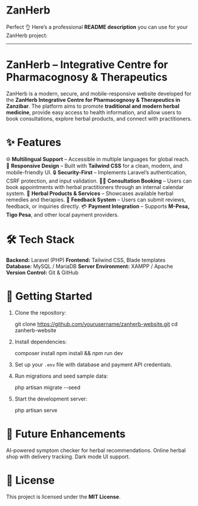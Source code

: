 # ZanHerb
Perfect 👌 Here’s a professional **README description** you can use for your ZanHerb project:

---

# ZanHerb – Integrative Centre for Pharmacognosy & Therapeutics

ZanHerb is a modern, secure, and mobile-responsive website developed for the **ZanHerb Integrative Centre for Pharmacognosy & Therapeutics in Zanzibar**. The platform aims to promote **traditional and modern herbal medicine**, provide easy access to health information, and allow users to book consultations, explore herbal products, and connect with practitioners.

# ✨ Features

🌐 **Multilingual Support** – Accessible in multiple languages for global reach.
 📱 **Responsive Design** – Built with **Tailwind CSS** for a clean, modern, and mobile-friendly UI.
 🔒 **Security-First** – Implements Laravel’s authentication, CSRF protection, and input validation.
👩‍⚕️ **Consultation Booking** – Users can book appointments with herbal practitioners through an internal calendar system.
 🛒 **Herbal Products & Services** – Showcases available herbal remedies and therapies.
 💬 **Feedback System** – Users can submit reviews, feedback, or inquiries directly.
💳 **Payment Integration** – Supports **M-Pesa, Tigo Pesa**, and other local payment providers.

# 🛠️ Tech Stack

**Backend:** Laravel (PHP)
**Frontend:** Tailwind CSS, Blade templates
**Database:** MySQL / MariaDB
**Server Environment:** XAMPP / Apache
**Version Control:** Git & GitHub

# 🚀 Getting Started

1. Clone the repository:

   
   git clone https://github.com/yourusername/zanherb-website.git
   cd zanherb-website
   
2. Install dependencies:

   
   composer install
   npm install && npm run dev
   
3. Set up your `.env` file with database and payment API credentials.
4. Run migrations and seed sample data:

   
   php artisan migrate --seed
   
5. Start the development server:

   
   php artisan serve
   

# 📌 Future Enhancements

AI-powered symptom checker for herbal recommendations.
 Online herbal shop with delivery tracking.
 Dark mode UI support.

# 📄 License

This project is licensed under the **MIT License**.
